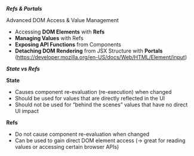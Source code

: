 ***Refs & Portals***

Advanced DOM Access & Value Management

- Accessing **DOM Elements** with **Refs**
- **Managing Values** with Refs
- **Exposing API Functions** from Components
- **Detaching DOM Rendering** from JSX Structure with **Portals**
(https://developer.mozilla.org/en-US/docs/Web/HTML/Element/input)

***State vs Refs***

**State**
- Causes component re-evaluation (re-execution) when changed
- Should be used for values that are directly reflected in the UI
- Should not be used for “behind the scenes” values that have no direct UI impact

**Refs**
- Do not cause component re-evaluation when changed
- Can be used to gain direct DOM element access (→ great for reading values or accessing certain browser APIs)

